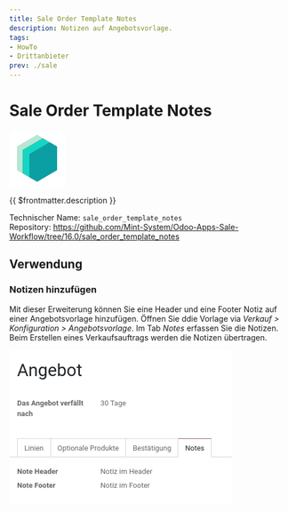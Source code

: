 ```yaml
---
title: Sale Order Template Notes
description: Notizen auf Angebotsvorlage.
tags:
- HowTo
- Drittanbieter
prev: ./sale
---
```

# Sale Order Template Notes
![icon_oms_box](attachments/icons_odoo_mint_system.png)

{{ $frontmatter.description }}

Technischer Name: `sale_order_template_notes`\
Repository: <https://github.com/Mint-System/Odoo-Apps-Sale-Workflow/tree/16.0/sale_order_template_notes>

## Verwendung

### Notizen hinzufügen

Mit dieser Erweiterung können Sie eine Header und eine Footer Notiz auf einer Angebotsvorlage hinzufügen. Öffnen Sie ddie Vorlage via *Verkauf > Konfiguration > Angebotsvorlage*. Im Tab *Notes* erfassen Sie die Notizen. Beim Erstellen eines Verkaufsauftrags werden die Notizen übertragen.

![](attachments/Sale%20Order%20Template%20Notes.png)